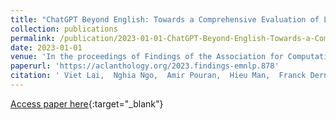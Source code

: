 ```yaml
---
title: "ChatGPT Beyond English: Towards a Comprehensive Evaluation of Large Language Models in Multilingual Learning"
collection: publications
permalink: /publication/2023-01-01-ChatGPT-Beyond-English-Towards-a-Comprehensive-Evaluation-of-Large-Language-Models-in-Multilingual-Learning
date: 2023-01-01
venue: 'In the proceedings of Findings of the Association for Computational Linguistics: EMNLP 2023'
paperurl: 'https://aclanthology.org/2023.findings-emnlp.878'
citation: ' Viet Lai,  Nghia Ngo,  Amir Pouran,  Hieu Man,  Franck Dernoncourt,  Trung Bui,  Thien Nguyen, &quot;ChatGPT Beyond English: Towards a Comprehensive Evaluation of Large Language Models in Multilingual Learning.&quot; In the proceedings of Findings of the Association for Computational Linguistics: EMNLP 2023, 2023.'
---
```

[Access paper here](https://aclanthology.org/2023.findings-emnlp.878){:target="_blank"}
